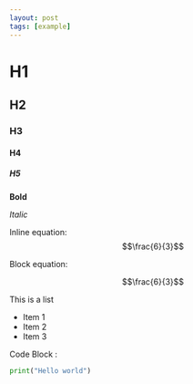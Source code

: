 ```yaml
---
layout: post
tags: [example]
---
```


# H1
## H2
### H3
#### H4
##### H5

**Bold**

*Italic*

Inline equation: $$\frac{6}{3}$$

Block equation:  

$$\frac{6}{3}$$

This is a list

- Item 1
- Item 2
- Item 3

Code Block :

```python
print("Hello world")
```
